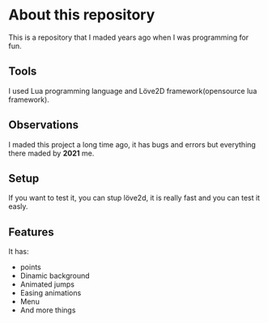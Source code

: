 # About this repository

This is a repository that I maded years ago when I was programming for fun.

## Tools

I used Lua programming language and Löve2D framework(opensource lua framework).

## Observations

I maded this project a long time ago, it has bugs and errors but everything there maded by **2021** me.

## Setup

If you want to test it, you can stup löve2d, it is really fast and you can test it easly.

## Features

It has: 
- points
- Dinamic background
- Animated jumps
- Easing animations
- Menu
- And more things
